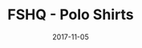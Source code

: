 ---
setID: 7
path: /product/fshq-polo-shirts
date: 2017-11-05
title: FSHQ - Polo Shirts
description: Ever have those days where you feel a bit geometric? Can't quite shape yourself up right? Show your different sides with a Fullstack HQ styles.
price: '400.00'
image1024: https://psdwizard.github.io/gatsby-paymongo-demo-store/assets/FSHQ-PoloShirts-1024.png
image150: https://psdwizard.github.io/gatsby-paymongo-demo-store/assets/FSHQ-PoloShirts-150.png
image300: https://psdwizard.github.io/gatsby-paymongo-demo-store/assets/FSHQ-PoloShirts-300.png
altText: product image
weight: '200 g'
dimensions: ''
materials: ''
OtherInfo: Lorem ipsum dolor sit amet, consectetur adipiscing elit. Curabitur 
---